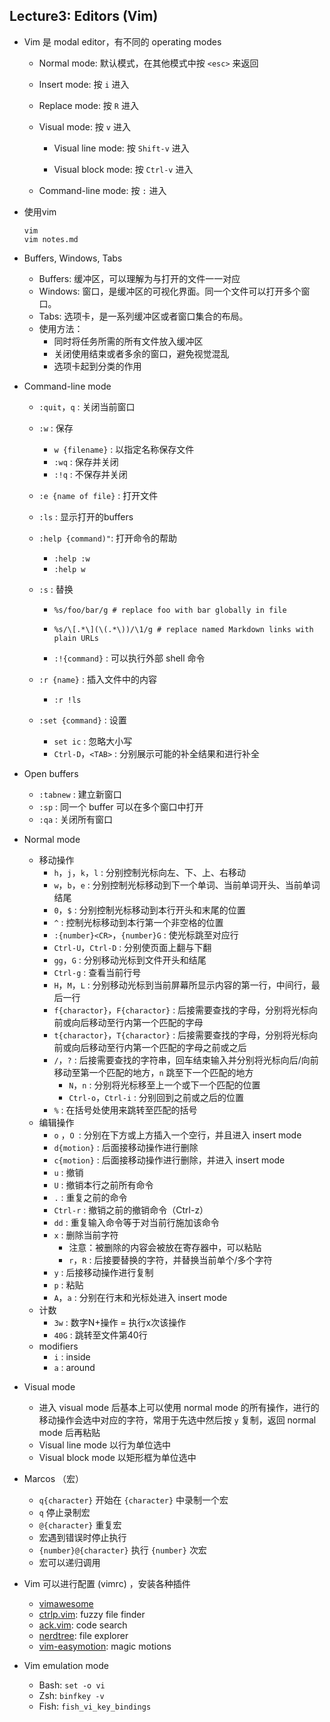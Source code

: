 ## Lecture3: Editors (Vim)

* Vim 是 modal editor，有不同的 operating modes

  * Normal mode: 默认模式，在其他模式中按 `<esc>` 来返回

  * Insert mode: 按 `i` 进入

  * Replace mode: 按 `R` 进入

  * Visual mode: 按 `v` 进入

    * Visual line mode: 按 `Shift-v` 进入

    * Visual block mode: 按 `Ctrl-v` 进入

  * Command-line mode: 按 `:` 进入

* 使用vim

  ```shell
  vim
  vim notes.md
  ```

* Buffers, Windows, Tabs

  * Buffers: 缓冲区，可以理解为与打开的文件一一对应
  * Windows: 窗口，是缓冲区的可视化界面。同一个文件可以打开多个窗口。
  * Tabs: 选项卡，是一系列缓冲区或者窗口集合的布局。
  * 使用方法：
    * 同时将任务所需的所有文件放入缓冲区
    * 关闭使用结束或者多余的窗口，避免视觉混乱
    * 选项卡起到分类的作用

* Command-line mode

  * `:quit`，`q` : 关闭当前窗口

  * `:w` : 保存

    * `w {filename}` : 以指定名称保存文件
    * `:wq` : 保存并关闭
    * `:!q` : 不保存并关闭

  * `:e {name of file}` : 打开文件

  * `:ls` : 显示打开的buffers

  * `:help {command)"`: 打开命令的帮助

    * `:help :w`
    * `:help w`

  * `:s` : 替换

    * ```shell
      %s/foo/bar/g # replace foo with bar globally in file
      ```

    * ```shell
      %s/\[.*\](\(.*\))/\1/g # replace named Markdown links with plain URLs
      ```

    * `:!{command}` : 可以执行外部 shell 命令

  * `:r {name}` : 插入文件中的内容

    * `:r !ls`

  * `:set {command}` : 设置

    * `set ic` : 忽略大小写
    * `Ctrl-D`，`<TAB>` : 分别展示可能的补全结果和进行补全

* Open buffers

  * `:tabnew` : 建立新窗口
  * `:sp` : 同一个 buffer 可以在多个窗口中打开
  * `:qa` : 关闭所有窗口

* Normal mode

  * 移动操作
    * `h`，`j`，`k`，`l` : 分别控制光标向左、下、上、右移动
    * `w`，`b`，`e` : 分别控制光标移动到下一个单词、当前单词开头、当前单词结尾
    * `0`，`$` : 分别控制光标移动到本行开头和末尾的位置
    * `^` : 控制光标移动到本行第一个非空格的位置
    * `:{number}<CR>`，`{number}G` : 使光标跳至对应行
    * `Ctrl-U`，`Ctrl-D` : 分别使页面上翻与下翻
    * `gg`，`G` : 分别移动光标到文件开头和结尾
    * `Ctrl-g` : 查看当前行号
    * `H`，`M`，`L` : 分别移动光标到当前屏幕所显示内容的第一行，中间行，最后一行
    * `f{charactor}`，`F{charactor}` : 后接需要查找的字母，分别将光标向前或向后移动至行内第一个匹配的字母
    * `t{charactor}`，`T{charactor}` : 后接需要查找的字母，分别将光标向前或向后移动至行内第一个匹配的字母之前或之后
    * `/`，`?` : 后接需要查找的字符串，回车结束输入并分别将光标向后/向前移动至第一个匹配的地方，`n` 跳至下一个匹配的地方
      * `N`，`n` : 分别将光标移至上一个或下一个匹配的位置
      * `Ctrl-o`，`Ctrl-i` : 分别回到之前或之后的位置
    * `%` : 在括号处使用来跳转至匹配的括号
  * 编辑操作
    * `o` ，`O `: 分别在下方或上方插入一个空行，并且进入 insert mode
    * `d{motion}` : 后面接移动操作进行删除
    * `c{motion}` : 后面接移动操作进行删除，并进入 insert mode
    * `u` : 撤销
    * `U` : 撤销本行之前所有命令
    * `.` : 重复之前的命令
    * `Ctrl-r` : 撤销之前的撤销命令（Ctrl-z）
    * `dd` : 重复输入命令等于对当前行施加该命令
    * `x` : 删除当前字符
      * 注意：被删除的内容会被放在寄存器中，可以粘贴
      * `r`，`R` : 后接要替换的字符，并替换当前单个/多个字符
    * `y` : 后接移动操作进行复制
    * `p` : 粘贴
    * `A`，`a` : 分别在行末和光标处进入 insert mode
  * 计数
    * `3w` : 数字N+操作 = 执行x次该操作
    * `40G` : 跳转至文件第40行
  * modifiers
    * `i` : inside
    * `a` : around

* Visual mode

  * 进入 visual mode 后基本上可以使用 normal mode 的所有操作，进行的移动操作会选中对应的字符，常用于先选中然后按 `y` 复制，返回 normal mode 后再粘贴
  * Visual line mode 以行为单位选中
  * Visual block mode 以矩形框为单位选中

* Marcos （宏）

  * `q{character}` 开始在 `{character}` 中录制一个宏
  * `q` 停止录制宏
  * `@{character}` 重复宏
  * 宏遇到错误时停止执行
  * `{number}@{character}` 执行 `{number}` 次宏
  * 宏可以递归调用

* Vim 可以进行配置 (vimrc) ，安装各种插件

  * [vimawesome](https://vimawesome.com)
  * [ctrlp.vim](https://github.com/ctrlpvim/ctrlp.vim): fuzzy file finder
  * [ack.vim](https://github.com/mileszs/ack.vim): code search
  * [nerdtree](https://github.com/scrooloose/nerdtree): file explorer
  * [vim-easymotion](https://github.com/easymotion/vim-easymotion): magic motions

* Vim emulation mode

  * Bash: `set -o vi`
  * Zsh: `binfkey -v`
  * Fish: `fish_vi_key_bindings`